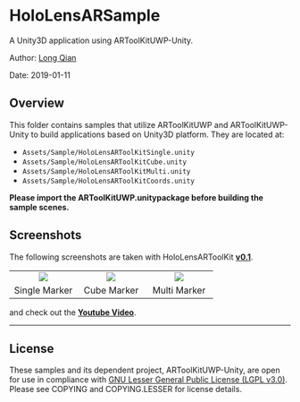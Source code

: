 HoloLensARSample
===
A Unity3D application using ARToolKitUWP-Unity.

Author: [Long Qian](http://longqian.me/aboutme)

Date: 2019-01-11

## Overview

This folder contains samples that utilize ARToolKitUWP and ARToolKitUWP-Unity to build applications based on Unity3D platform. They are located at:

* ```Assets/Sample/HoloLensARToolKitSingle.unity```
* ```Assets/Sample/HoloLensARToolKitCube.unity```
* ```Assets/Sample/HoloLensARToolKitMulti.unity```
* ```Assets/Sample/HoloLensARToolKitCoords.unity```

**Please import the ARToolKitUWP.unitypackage before building the sample scenes.**

## Screenshots

The following screenshots are taken with HoloLensARToolKit **[v0.1](https://github.com/qian256/HoloLensARToolKit/releases/tag/v0.1)**.

<table border=0>
<tr>
	<td align="center" width="33%"><img src="http://longqian.me/public/image/artoolkit-hololens-single.png" /></td>
	<td align="center" width="33%"><img src="http://longqian.me/public/image/artoolkit-hololens-cube.png" /></td>
	<td align="center" width="33%"><img src="http://longqian.me/public/image/artoolkit-hololens-multi.png" /></td>
</tr>
<tr>
	<td align="center">Single Marker</td>
	<td align="center">Cube Marker</td>
	<td align="center">Multi Marker</td>
</tr>
</table>

and check out the [**Youtube Video**](https://youtu.be/PqT90QfgP-U).

---

## License
These samples and its dependent project, ARToolKitUWP-Unity, are open for use in compliance with [GNU Lesser General Public License (LGPL v3.0)](https://www.gnu.org/licenses/lgpl-3.0.en.html). Please see COPYING and COPYING.LESSER for license details.
